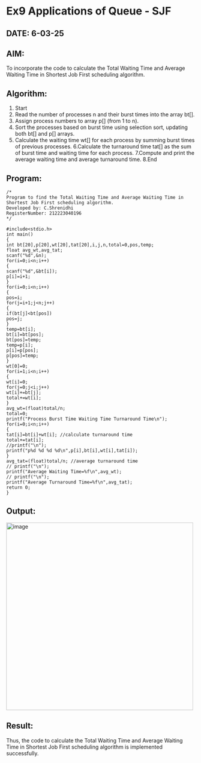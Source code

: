 # Ex9 Applications of Queue - SJF
## DATE: 6-03-25
## AIM:
To incorporate the code to calculate the Total Waiting Time and Average Waiting Time in Shortest Job First scheduling algorithm.
## Algorithm:
1. Start
2. Read the number of processes n and their burst times into the array bt[].
3. Assign process numbers to array p[] (from 1 to n).
4. Sort the processes based on burst time using selection sort, updating both bt[] and p[] arrays.
5. Calculate the waiting time wt[] for each process by summing burst times of previous
processes.
6.Calculate the turnaround time tat[] as the sum of burst time and waiting time for each
process.
7.Compute and print the average waiting time and average turnaround time.
8.End

## Program:
```
/*
Program to find the Total Waiting Time and Average Waiting Time in Shortest Job First scheduling algorithm.
Developed by: C.Shrenidhi
RegisterNumber: 212223040196  
*/

#include<stdio.h>
int main()
{
int bt[20],p[20],wt[20],tat[20],i,j,n,total=0,pos,temp;
float avg_wt,avg_tat;
scanf("%d",&n);
for(i=0;i<n;i++)
{
scanf("%d",&bt[i]);
p[i]=i+1;
}
for(i=0;i<n;i++)
{
pos=i;
for(j=i+1;j<n;j++)
{
if(bt[j]<bt[pos])
pos=j;
}
temp=bt[i];
bt[i]=bt[pos];
bt[pos]=temp;
temp=p[i];
p[i]=p[pos];
p[pos]=temp;
}
wt[0]=0;
for(i=1;i<n;i++)
{
wt[i]=0;
for(j=0;j<i;j++)
wt[i]+=bt[j];
total+=wt[i];
}
avg_wt=(float)total/n;
total=0;
printf("Process Burst Time Waiting Time Turnaround Time\n");
for(i=0;i<n;i++)
{
tat[i]=bt[i]+wt[i]; //calculate turnaround time
total+=tat[i];
//printf("\n");
printf("p%d %d %d %d\n",p[i],bt[i],wt[i],tat[i]);
}
avg_tat=(float)total/n; //average turnaround time
// printf("\n");
printf("Average Waiting Time=%f\n",avg_wt);
// printf("\n");
printf("Average Turnaround Time=%f\n",avg_tat);
return 0;
}

```

## Output:

<img width="498" alt="image" src="https://github.com/user-attachments/assets/a7c08cf5-3913-4a47-a6e7-182e99c64592" />


## Result:
Thus, the code to calculate the Total Waiting Time and Average Waiting Time in Shortest Job First scheduling algorithm is implemented successfully.
